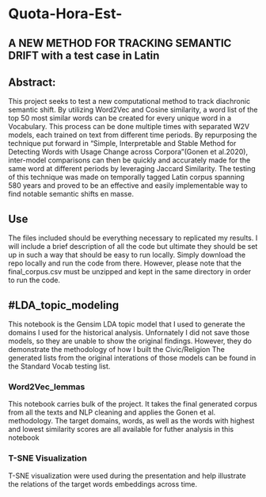 # Quota-Hora-Est-
## A NEW METHOD FOR TRACKING SEMANTIC DRIFT with a test case in Latin 
## Abstract:
This project seeks to test a new computational method to track diachronic semantic shift. By utilizing Word2Vec and Cosine similarity, a word list of the top 50 most similar words can be created for every unique word in a Vocabulary. This process can be done multiple times with separated W2V models, each trained on text from different time periods. By repurposing the technique put forward in “Simple, Interpretable and Stable Method for Detecting Words with Usage Change across Corpora”(Gonen et al.2020), inter-model comparisons can then be quickly and accurately made for the same word at different periods by leveraging Jaccard Similarity. The testing of this technique was made on temporally tagged Latin corpus spanning 580 years and proved to be an effective and easily implementable way to find notable semantic shifts en masse.

## Use
The files included should be everything necessary to replicated my results. I will include a brief description of all the code but ultimate they should be set up in such a way that should be easy to run locally. Simply download the repo locally and run the code from there. However, please note that the final_corpus.csv must be unzipped and kept in the same directory in order to run the code.

## #LDA_topic_modeling 
This notebook is the Gensim LDA topic model that I used to generate the domains I used for the historical analysis. Unfornately I did not save those models, so they are unable to show the original findings. However, they do demonstrate the methodology of how I built the Civic/Religion 
The generated lists from the original interations of those models can be found in the Standard Vocab testing list. 

### Word2Vec_lemmas
This notebook carries bulk of the project. It takes the final generated corpus from all the texts and NLP cleaning and applies the Gonen et al. methodology. 
The target domains, words, as well as the words with highest and lowest similarity scores are all available for futher analysis in this notebook 

### T-SNE Visualization 
T-SNE visualization were used during the presentation and help illustrate the relations of the target words embeddings across time.
